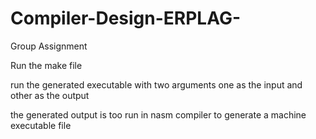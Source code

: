# Compiler-Design-ERPLAG-
Group Assignment

Run the make file

run the generated executable with two arguments one as the input and other as the output

the generated output is too run in nasm compiler to generate a machine executable file
